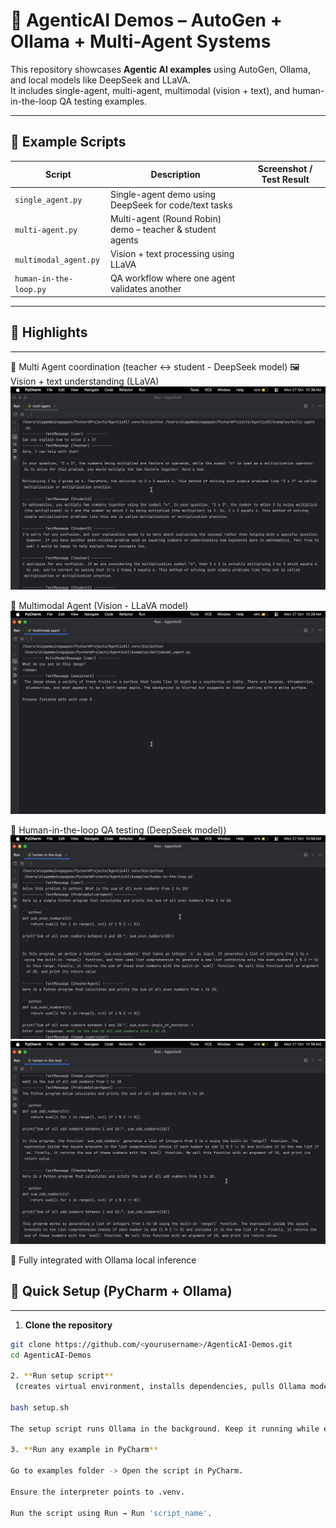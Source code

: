 # 🤖 AgenticAI Demos – AutoGen + Ollama + Multi-Agent Systems

This repository showcases **Agentic AI examples** using AutoGen, Ollama, and local models like DeepSeek and LLaVA.  
It includes single-agent, multi-agent, multimodal (vision + text), and human-in-the-loop QA testing examples.

---

## 🌟 Example Scripts

| Script | Description | Screenshot / Test Result |
|--------|-------------|-------------------------|
| `single_agent.py` | Single-agent demo using DeepSeek for code/text tasks |
| `multi-agent.py` | Multi-agent (Round Robin) demo – teacher & student agents |
| `multimodal_agent.py` | Vision + text processing using LLaVA         | 
| `human-in-the-loop.py` | QA workflow where one agent validates another | 


---
##  🧩 Highlights

---
🧠 Multi Agent coordination (teacher ↔ student - DeepSeek model)
🖼 Vision + text understanding (LLaVA)
![multi agent](screenshots/multiagent.png)

💬 Multimodal Agent (Vision - LLaVA model)
![multimodal agent](screenshots/multimodal.png)

🧪 Human-in-the-loop QA testing (DeepSeek model))
![Human In The Loop](screenshots/human1.png)
![Human In The Loop](screenshots/human2.png)


🧰 Fully integrated with Ollama local inference




## 🚀 Quick Setup (PyCharm + Ollama)

---
1. **Clone the repository**

```bash
git clone https://github.com/<yourusername>/AgenticAI-Demos.git
cd AgenticAI-Demos

2. **Run setup script**
 (creates virtual environment, installs dependencies, pulls Ollama model, starts server)

bash setup.sh

The setup script runs Ollama in the background. Keep it running while executing examples.

3. **Run any example in PyCharm**

Go to examples folder -> Open the script in PyCharm.

Ensure the interpreter points to .venv.

Run the script using Run → Run 'script_name'.
